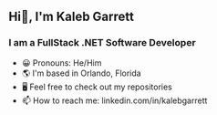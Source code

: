 <h2>Hi👋, I'm Kaleb Garrett</h2>
<h3>I am a FullStack .NET Software Developer</h3>

- 😀 Pronouns: He/Him
- 🌎 I'm based in Orlando, Florida
- 🖥️ Feel free to check out my repositories
- 📫 How to reach me: linkedin.com/in/kalebgarrett